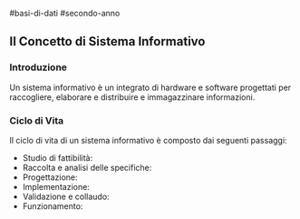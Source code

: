 #basi-di-dati #secondo-anno 

## Il Concetto di Sistema Informativo

### Introduzione

Un sistema informativo è un integrato di hardware e software progettati per raccogliere, elaborare e distribuire e immagazzinare informazioni.

### Ciclo di Vita

Il ciclo di vita di un sistema informativo è composto dai seguenti passaggi: 

- Studio di fattibilità:
- Raccolta e analisi delle specifiche:
- Progettazione:
- Implementazione:
- Validazione e collaudo:
- Funzionamento:
